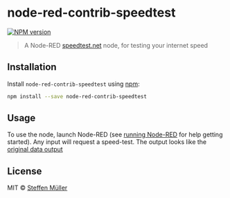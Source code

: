 # node-red-contrib-speedtest

[![NPM version][npm-image]][npm-url]

> A Node-RED [speedtest.net](https://github.com/ddsol/speedtest.net) node, for testing your internet speed

## Installation

Install `node-red-contrib-speedtest` using [npm](https://www.npmjs.com/):

```bash
npm install --save node-red-contrib-speedtest
```

## Usage

To use the node, launch Node-RED (see [running Node-RED](http://nodered.org/docs/getting-started/running.html) for help getting started).
Any input will request a speed-test. The output looks like the [original data output](https://github.com/ddsol/speedtest.net#data)

## License

MIT © [Steffen Müller](http://steffen.io)

[npm-url]: https://npmjs.org/package/node-red-contrib-speedtest
[npm-image]: https://badge.fury.io/js/node-red-contrib-speedtest.svg
